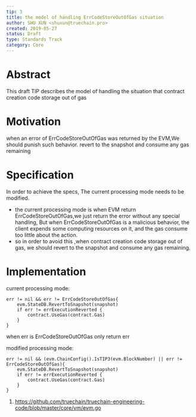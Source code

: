 ```yaml
---
tip: 3
title: the model of handling ErrCodeStoreOutOfGas situation
author: SHU XUN <shuxun@truechain.pro>
created: 2019-05-27
status: Draft
type: Standards Track
category: Core
---
```


# Abstract

This draft TIP describes the model of handling the situation that contract creation code storage out of gas

# Motivation

when an error of ErrCodeStoreOutOfGas was returned by the EVM,We should punish such behavior.
revert to the snapshot and consume any gas remaining

# Specification

In order to achieve the specs, The current processing mode needs to be modified.
- the current processing mode is when EVM return ErrCodeStoreOutOfGas,we just return the error without any special handling,
But when ErrCodeStoreOutOfGas is a malicious behavior, the client expends some computing resources on it, 
and the gas consume too little about the action.
- so in order to avoid this ,when contract creation code storage out of gas, we should revert to the snapshot and consume any gas remaining.

# Implementation

current processing mode:
```
err != nil && err != ErrCodeStoreOutOfGas{
    evm.StateDB.RevertToSnapshot(snapshot)
    if err != errExecutionReverted {
        contract.UseGas(contract.Gas)
    }
}
```
when err is ErrCodeStoreOutOfGas only return err

modified processing mode:
```
err != nil && (evm.ChainConfig().IsTIP3(evm.BlockNumber) || err != ErrCodeStoreOutOfGas){
    evm.StateDB.RevertToSnapshot(snapshot)
    if err != errExecutionReverted {
        contract.UseGas(contract.Gas)
    }
}
```

1. https://github.com/truechain/truechain-engineering-code/blob/master/core/vm/evm.go


